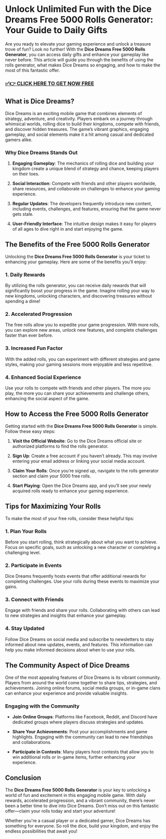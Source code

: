 # Unlock Unlimited Fun with the Dice Dreams Free 5000 Rolls Generator: Your Guide to Daily Gifts

Are you ready to elevate your gaming experience and unlock a treasure trove of fun? Look no further! With the **Dice Dreams Free 5000 Rolls Generator**, you can access daily gifts and enhance your gameplay like never before. This article will guide you through the benefits of using the rolls generator, what makes Dice Dreams so engaging, and how to make the most of this fantastic offer.

### [✅👉 CLICK HERE TO GET NOW FREE](https://freerewards.xyz/dice/dreams/)

## What is Dice Dreams?

Dice Dreams is an exciting mobile game that combines elements of strategy, adventure, and creativity. Players embark on a journey through whimsical worlds, rolling dice to build their kingdoms, compete with friends, and discover hidden treasures. The game’s vibrant graphics, engaging gameplay, and social elements make it a hit among casual and dedicated gamers alike.

### Why Dice Dreams Stands Out

1. **Engaging Gameplay**: The mechanics of rolling dice and building your kingdom create a unique blend of strategy and chance, keeping players on their toes.
   
2. **Social Interaction**: Compete with friends and other players worldwide, share resources, and collaborate on challenges to enhance your gaming experience.

3. **Regular Updates**: The developers frequently introduce new content, including events, challenges, and features, ensuring that the game never gets stale.

4. **User-Friendly Interface**: The intuitive design makes it easy for players of all ages to dive right in and start enjoying the game.

## The Benefits of the Free 5000 Rolls Generator

Unlocking the **Dice Dreams Free 5000 Rolls Generator** is your ticket to enhancing your gameplay. Here are some of the benefits you’ll enjoy:

### 1. **Daily Rewards**

By utilizing the rolls generator, you can receive daily rewards that will significantly boost your progress in the game. Imagine rolling your way to new kingdoms, unlocking characters, and discovering treasures without spending a dime!

### 2. **Accelerated Progression**

The free rolls allow you to expedite your game progression. With more rolls, you can explore new areas, unlock new features, and complete challenges faster than ever before.

### 3. **Increased Fun Factor**

With the added rolls, you can experiment with different strategies and game styles, making your gaming sessions more enjoyable and less repetitive.

### 4. **Enhanced Social Experience**

Use your rolls to compete with friends and other players. The more you play, the more you can share your achievements and challenge others, enhancing the social aspect of the game.

## How to Access the Free 5000 Rolls Generator

Getting started with the **Dice Dreams Free 5000 Rolls Generator** is simple. Follow these easy steps:

1. **Visit the Official Website**: Go to the Dice Dreams official site or authorized platforms to find the rolls generator.

2. **Sign Up**: Create a free account if you haven’t already. This may involve entering your email address or linking your social media account.

3. **Claim Your Rolls**: Once you’re signed up, navigate to the rolls generator section and claim your 5000 free rolls.

4. **Start Playing**: Open the Dice Dreams app, and you’ll see your newly acquired rolls ready to enhance your gaming experience.

## Tips for Maximizing Your Rolls

To make the most of your free rolls, consider these helpful tips:

### 1. **Plan Your Rolls**

Before you start rolling, think strategically about what you want to achieve. Focus on specific goals, such as unlocking a new character or completing a challenging level.

### 2. **Participate in Events**

Dice Dreams frequently hosts events that offer additional rewards for completing challenges. Use your rolls during these events to maximize your gains.

### 3. **Connect with Friends**

Engage with friends and share your rolls. Collaborating with others can lead to new strategies and insights that enhance your gameplay.

### 4. **Stay Updated**

Follow Dice Dreams on social media and subscribe to newsletters to stay informed about new updates, events, and features. This information can help you make informed decisions about when to use your rolls.

## The Community Aspect of Dice Dreams

One of the most appealing features of Dice Dreams is its vibrant community. Players from around the world come together to share tips, strategies, and achievements. Joining online forums, social media groups, or in-game clans can enhance your experience and provide valuable insights.

### Engaging with the Community

- **Join Online Groups**: Platforms like Facebook, Reddit, and Discord have dedicated groups where players discuss strategies and updates.
  
- **Share Your Achievements**: Post your accomplishments and game highlights. Engaging with the community can lead to new friendships and collaborations.

- **Participate in Contests**: Many players host contests that allow you to win additional rolls or in-game items, further enhancing your experience.

## Conclusion

The **Dice Dreams Free 5000 Rolls Generator** is your key to unlocking a world of fun and excitement in this engaging mobile game. With daily rewards, accelerated progression, and a vibrant community, there’s never been a better time to dive into Dice Dreams. Don’t miss out on this fantastic offer—claim your rolls today and start your adventure!

Whether you're a casual player or a dedicated gamer, Dice Dreams has something for everyone. So roll the dice, build your kingdom, and enjoy the endless possibilities that await you!
